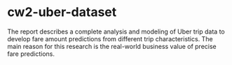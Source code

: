 # cw2-uber-dataset
The report describes a complete analysis and modeling of Uber trip data to develop fare amount predictions from different trip characteristics. The main reason for this research is the real-world business value of precise fare predictions.  
